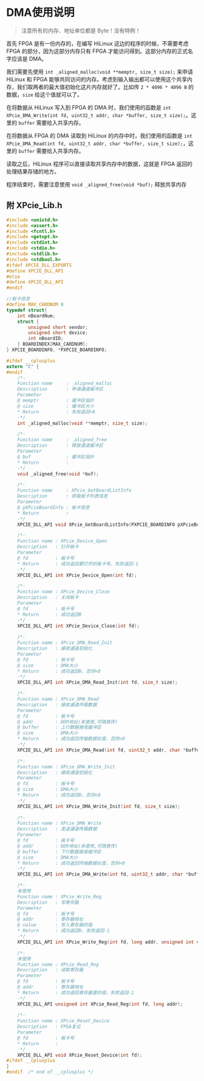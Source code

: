 # DMA使用说明

> 注意所有的内存、地址单位都是 Byte！没有特例！

首先 FPGA 是有一份内存的，在编写 HiLinux 这边的程序的时候，不需要考虑 FPGA 的部分，因为这部分内存只有 FPGA 才能访问得到。这部分内存的正式名字应该是 DMA。

我们需要先使用 `int _aligned_malloc(void **memptr, size_t size);` 来申请 HiLinux 和 FPGA 能够共同访问的内存。考虑到输入输出都可以使用这个共享内存，我们取两者的最大值初始化这片内存就好了。比如传 `2 * 4096 * 4096 B` 的数据，`size` 给这个值就可以了。

在将数据从 HiLinux 写入到 FPGA 的 DMA 时，我们使用的函数是 `int XPcie_DMA_Write(int fd, uint32_t addr, char *buffer, size_t size);`。这里的 `buffer` 需要给入共享内存。

在将数据从 FPGA 的 DMA 读取到 HiLinux 的内存中时，我们使用的函数是 `int XPcie_DMA_Read(int fd, uint32_t addr, char *buffer, size_t size);`，这里的 `buffer` 需要给入共享内存。

读取之后，HiLinux 程序可以直接读取共享内存中的数据，这就是 FPGA 返回的处理结果存储的地方。

程序结束时，需要注意使用 `void _aligned_free(void *buf);` 释放共享内存

## 附 XPcie_Lib.h

```c
#include <unistd.h>
#include <assert.h>
#include <fcntl.h>
#include <getopt.h>
#include <stdint.h>
#include <stdio.h>
#include <stdlib.h>
#include <stdbool.h>
#ifdef XPCIE_DLL_EXPORTS
#define XPCIE_DLL_API
#else
#define XPCIE_DLL_API
#endif

//板卡信息
#define MAX_CARDNUM 8
typedef struct{
	int nBoardNum;
	struct {
		unsigned short vendor;
		unsigned short device;
		int nBoardID;
	} BOARDINDEX[MAX_CARDNUM];
} XPCIE_BOARDINFO, *PXPCIE_BOARDINFO;

#ifdef __cplusplus
extern "C" {
#endif
	/*-
	Function name     : _aligned_malloc
	Description       : 申请通道缓冲区
	Parameter
	@ memptr 		  : 缓冲区指针
	@ size			  : 缓冲区大小
	* Return          : 失败返回<0
	-*/
	int _aligned_malloc(void **memptr, size_t size);

	/*-
	Function name     : _aligned_free
	Description       : 释放通道缓冲区
	Parameter
	@ buf 		  	  : 缓冲区指针
	* Return          : 
	-*/
	void _aligned_free(void *buf);

	/*-
	Function name     : XPcie_GetBoardListInfo
	Description       : 获取板卡列表信息
	Parameter
	@ pXPcieBoardInfo : 板卡信息
	* Return          : 
	-*/
	XPCIE_DLL_API void XPcie_GetBoardListInfo(PXPCIE_BOARDINFO pXPcieBoardInfo);

	/*-
	Function name : XPcie_Device_Open
	Description   : 打开板卡
	Parameter
	@ fd		  : 板卡号
	* Return      : 成功返回要打开的板卡号，失败返回-1
	-*/
	XPCIE_DLL_API int XPcie_Device_Open(int fd);

	/*-
	Function name : XPcie_Device_Close
	Description   : 关闭板卡
	Parameter
	@ fd		  : 板卡号
	* Return      : 成功返回0
	-*/
	XPCIE_DLL_API int XPcie_Device_Close(int fd);
	
	/*-
	Function name : XPcie_DMA_Read_Init
	Description   : 接收通道初始化
	Parameter
	@ fd		  : 板卡号
	@ size		  : DMA大小
	* Return      : 成功返回0，否则<0
	-*/
	XPCIE_DLL_API int XPcie_DMA_Read_Init(int fd, size_t size);

	/*-
	Function name : XPcie_DMA_Read
	Description   : 接收通道传输数据
	Parameter
	@ fd		  : 板卡号
	@ addr  	  : DDR地址(未使用,可随意传)
	@ buffer	  : 上行数据接收缓冲区
	@ size		  : DMA大小
	* Return      : 成功返回传输数据长度，否则<0
	-*/
	XPCIE_DLL_API int XPcie_DMA_Read(int fd, uint32_t addr, char *buffer, size_t size);

	/*-
	Function name : XPcie_DMA_Write_Init
	Description   : 接收通道初始化
	Parameter
	@ fd		  : 板卡号
	@ size		  : DMA大小
	* Return      : 成功返回0，否则<0
	-*/
	XPCIE_DLL_API int XPcie_DMA_Write_Init(int fd, size_t size);
	
	/*-
	Function name : XPcie_DMA_Write
	Description   : 发送通道传输数据
	Parameter
	@ fd		  : 板卡号
	@ addr  	  : DDR地址(未使用,可随意传)
	@ buffer	  : 下行数据接收缓冲区
	@ size		  : DMA大小
	* Return      : 成功返回传输数据长度，否则<0
	-*/
	XPCIE_DLL_API int XPcie_DMA_Write(int fd, uint32_t addr, char *buffer, size_t size);

	/*-
	未使用
	Function name : XPcie_Write_Reg
	Description   : 写寄存器
	Parameter
	@ fd		  : 板卡号
	@ addr		  : 寄存器地址
	@ value		  : 写入寄存器的值
	* Return      : 成功返回0，失败返回-1
	-*/
	XPCIE_DLL_API int XPcie_Write_Reg(int fd, long addr, unsigned int value);

	/*-
	未使用
	Function name : XPcie_Read_Reg
	Description   : 读取寄存器
	Parameter
	@ fd		  : 板卡号
	@ addr		  : 寄存器地址
	* Return      : 成功返回寄存器里的值，失败返回-1
	-*/
	XPCIE_DLL_API unsigned int XPcie_Read_Reg(int fd, long addr);
	
	/*-
	Function name : XPcie_Reset_Device
	Description   : FPGA复位
	Parameter
	@ fd		  : 板卡号
	* Return      :
	-*/
	XPCIE_DLL_API void XPcie_Reset_Device(int fd);
#ifdef __cplusplus
}
#endif  /* end of __cplusplus */
```
